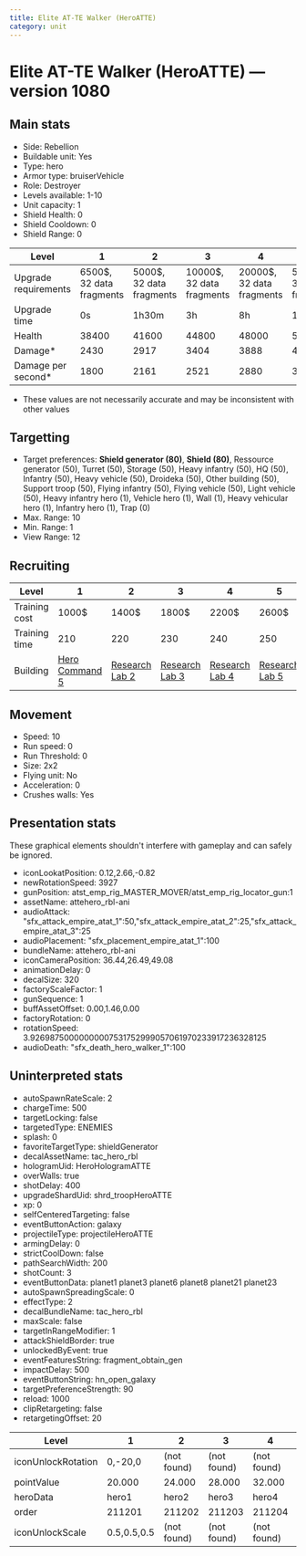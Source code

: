 ```yaml
---
title: Elite AT-TE Walker (HeroATTE)
category: unit
---
```


# Elite AT-TE Walker (HeroATTE) — version 1080

## Main stats

  * Side: Rebellion
  * Buildable unit: Yes
  * Type: hero
  * Armor type: bruiserVehicle
  * Role: Destroyer
  * Levels available: 1-10
  * Unit capacity: 1
  * Shield Health: 0
  * Shield Cooldown: 0
  * Shield Range: 0

|Level               |1                       |2                       |3                        |4                        |5                        |6                         |7                         |8                         |9                          |10                         |
|--------------------|------------------------|------------------------|-------------------------|-------------------------|-------------------------|--------------------------|--------------------------|--------------------------|---------------------------|---------------------------|
|Upgrade requirements|6500$, 32 data fragments|5000$, 32 data fragments|10000$, 32 data fragments|20000$, 32 data fragments|50000$, 32 data fragments|135000$, 32 data fragments|225000$, 32 data fragments|450000$, 32 data fragments|1500000$, 32 data fragments|2500000$, 32 data fragments|
|Upgrade time        |0s                      |1h30m                   |3h                       |8h                       |1d                       |3d                        |5d                        |1w                        |1w3d                       |2w                         |
|Health              |38400                   |41600                   |44800                    |48000                    |51200                    |54400                     |57600                     |60800                     |65600                      |72000                      |
|Damage*             |2430                    |2917                    |3404                     |3888                     |4374                     |4861                      |5348                      |5832                      |6318                       |7292                       |
|Damage per second*  |1800                    |2161                    |2521                     |2880                     |3240                     |3601                      |3961                      |4320                      |4680                       |5401                       |

* These values are not necessarily accurate and may be inconsistent with other values

## Targetting

  * Target preferences: **Shield generator (80)**, **Shield (80)**, Ressource generator (50), Turret (50), Storage (50), Heavy infantry (50), HQ (50), Infantry (50), Heavy vehicle (50), Droideka (50), Other building (50), Support troop (50), Flying infantry (50), Flying vehicle (50), Light vehicle (50), Heavy infantry hero (1), Vehicle hero (1), Wall (1), Heavy vehicular hero (1), Infantry hero (1), Trap (0)
  * Max. Range: 10
  * Min. Range: 1
  * View Range: 12

## Recruiting

|Level        |1                                          |2                                     |3                                     |4                                     |5                                     |6                                     |7                                     |8                                     |9                                     |10                                     |
|-------------|-------------------------------------------|--------------------------------------|--------------------------------------|--------------------------------------|--------------------------------------|--------------------------------------|--------------------------------------|--------------------------------------|--------------------------------------|---------------------------------------|
|Training cost|1000$                                      |1400$                                 |1800$                                 |2200$                                 |2600$                                 |3000$                                 |3400$                                 |3800$                                 |4200$                                 |4600$                                  |
|Training time|210                                        |220                                   |230                                   |240                                   |250                                   |260                                   |270                                   |280                                   |290                                   |300                                    |
|Building     |[Hero Command 5](rebelTacticalCommand.html)|[Research Lab 2](rebelOffenseLab.html)|[Research Lab 3](rebelOffenseLab.html)|[Research Lab 4](rebelOffenseLab.html)|[Research Lab 5](rebelOffenseLab.html)|[Research Lab 6](rebelOffenseLab.html)|[Research Lab 7](rebelOffenseLab.html)|[Research Lab 8](rebelOffenseLab.html)|[Research Lab 9](rebelOffenseLab.html)|[Research Lab 10](rebelOffenseLab.html)|

## Movement

  * Speed: 10
  * Run speed: 0
  * Run Threshold: 0
  * Size: 2x2
  * Flying unit: No
  * Acceleration: 0
  * Crushes walls: Yes

## Presentation stats

These graphical elements shouldn't interfere with gameplay and can safely be ignored.

  * iconLookatPosition: 0.12,2.66,-0.82
  * newRotationSpeed: 3927
  * gunPosition: atst_emp_rig_MASTER_MOVER/atst_emp_rig_locator_gun:1
  * assetName: attehero_rbl-ani
  * audioAttack: "sfx_attack_empire_atat_1":50,"sfx_attack_empire_atat_2":25,"sfx_attack_empire_atat_3":25
  * audioPlacement: "sfx_placement_empire_atat_1":100
  * bundleName: attehero_rbl-ani
  * iconCameraPosition: 36.44,26.49,49.08
  * animationDelay: 0
  * decalSize: 320
  * factoryScaleFactor: 1
  * gunSequence: 1
  * buffAssetOffset: 0.00,1.46,0.00
  * factoryRotation: 0
  * rotationSpeed: 3.92698750000000007531752999057061970233917236328125
  * audioDeath: "sfx_death_hero_walker_1":100

## Uninterpreted stats

  * autoSpawnRateScale: 2
  * chargeTime: 500
  * targetLocking: false
  * targetedType: ENEMIES
  * splash: 0
  * favoriteTargetType: shieldGenerator
  * decalAssetName: tac_hero_rbl
  * hologramUid: HeroHologramATTE
  * overWalls: true
  * shotDelay: 400
  * upgradeShardUid: shrd_troopHeroATTE
  * xp: 0
  * selfCenteredTargeting: false
  * eventButtonAction: galaxy
  * projectileType: projectileHeroATTE
  * armingDelay: 0
  * strictCoolDown: false
  * pathSearchWidth: 200
  * shotCount: 3
  * eventButtonData: planet1 planet3 planet6 planet8 planet21 planet23
  * autoSpawnSpreadingScale: 0
  * effectType: 2
  * decalBundleName: tac_hero_rbl
  * maxScale: false
  * targetInRangeModifier: 1
  * attackShieldBorder: true
  * unlockedByEvent: true
  * eventFeaturesString: fragment_obtain_gen
  * impactDelay: 500
  * eventButtonString: hn_open_galaxy
  * targetPreferenceStrength: 90
  * reload: 1000
  * clipRetargeting: false
  * retargetingOffset: 20

|Level             |1          |2          |3          |4          |5          |6          |7          |8          |9          |10         |
|------------------|-----------|-----------|-----------|-----------|-----------|-----------|-----------|-----------|-----------|-----------|
|iconUnlockRotation|0,-20,0    |(not found)|(not found)|(not found)|(not found)|(not found)|(not found)|(not found)|(not found)|(not found)|
|pointValue        |20.000     |24.000     |28.000     |32.000     |36.000     |40.000     |44.000     |48.000     |52.000     |60.000     |
|heroData          |hero1      |hero2      |hero3      |hero4      |hero5      |hero6      |hero7      |hero8      |hero9      |hero10     |
|order             |211201     |211202     |211203     |211204     |211205     |211206     |211207     |211208     |211209     |211210     |
|iconUnlockScale   |0.5,0.5,0.5|(not found)|(not found)|(not found)|(not found)|(not found)|(not found)|(not found)|(not found)|(not found)|

